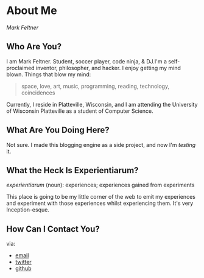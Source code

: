 # About Me
_Mark Feltner_

## Who Are You?
I am Mark Feltner. Student, soccer player, code ninja, & DJ.I'm a self-proclaimed inventor, philosopher, and hacker. I enjoy getting my mind blown. Things that blow my mind:

> space, love, art, music, programming, reading, technology, coincidences

Currently, I reside in Platteville, Wisconsin, and I am attending the University of Wisconsin Platteville as a student of Computer Science. 

## What Are You Doing Here?
Not sure. I made this blogging engine as a side project, and now I'm _testing_ it.

## What the Heck Is Experientiarum?
*experientiarum* (noun): experiences; experiences gained from experiments

This place is going to be my little corner of the web to emit my experiences and experiment with those experiences whilst experiencing them. It's very Inception-esque.

## How Can I Contact You?
via: 

* [email](mailto:feltner.mj@gmail.com)
* [twitter](http://www.twitter.com/feltnermj)
* [github](http://www.github.com/feltnerm)


